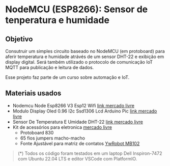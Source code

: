 # NodeMCU (ESP8266): Sensor de tenperatura e humidade 


## Objetivo 

Consutruir um simples circuito baseado no NodeMCU (em protoboard) para aferir temperatura e humidade atrávés de um sensor DHT-22 e exibição em  display digital. Será também utilizado o protocolo de comunicação IoT MQTT para publicação e leitura de dados. 

Esse projeto faz parte de um curso sobre automação e IoT.

## Materiais usados

- Nodemcu Node Esp8266 V3 Esp12 Wifi [link mercado livre](https://produto.mercadolivre.com.br/MLB-1939959598-nodemcu-node-esp8266-v3-esp12-wifi-internet-das-coisas-_JM)
- Modulo Display Oled 0.96 I2c Ssd1306 Lcd Arduino Pic [link mercado livre](https://produto.mercadolivre.com.br/MLB-3284547725-modulo-display-oled-096-i2c-ssd1306-lcd-arduino-pic-_JM)
- Sensor De Temperatura E Umidade DHT-22 [link mercado livre](https://produto.mercadolivre.com.br/MLB-1144947807-sensor-de-temperatura-e-umidade-dht22-_JM)
- Kit de acessórios para eletronica [mercado livre](https://produto.mercadolivre.com.br/MLB-1017301884-kit-protoboard-830-jumper-65-pecas-fonte-ajustavel-_JM)
    - Protoboard 830
    - 65 fios jumpers macho-macho
    - Fonte Ajustável para matriz de contatos [YwRobot MB102](http://www.bosontreinamentos.com.br/eletronica/modulo-de-fonte-para-matriz-de-contatos-ywrobot-analise/)


> (*) Todos os código foram testados em um laptop Dell Inspiron-7472 com Ubuntu 22.04 LTS e editor VSCode com PlatformIO.
